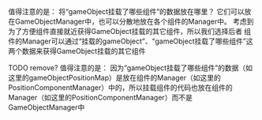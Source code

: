 
值得注意的是：
将“gameObject挂载了哪些组件”的数据放在哪里？
它们可以放在GameObjectManager中，也可以分散地放在各个组件的Manager中。
考虑到为了方便组件直接就近获得GameObject挂载的其它组件，所以我们选择后者
组件的Manager可以通过“挂载的gameObject”、“gameObject挂载了哪些组件”这两个数据来获得GameObject挂载的其它组件




TODO remove?
值得注意的是：
因为“gameObject挂载了哪些组件”的数据（如这里的gameObjectPositionMap）是放在组件的Manager（如这里的PositionComponentManager）中的，所以挂载组件的代码也放在组件的Manager（如这里的PositionComponentManager）而不是GameObjectManager中
